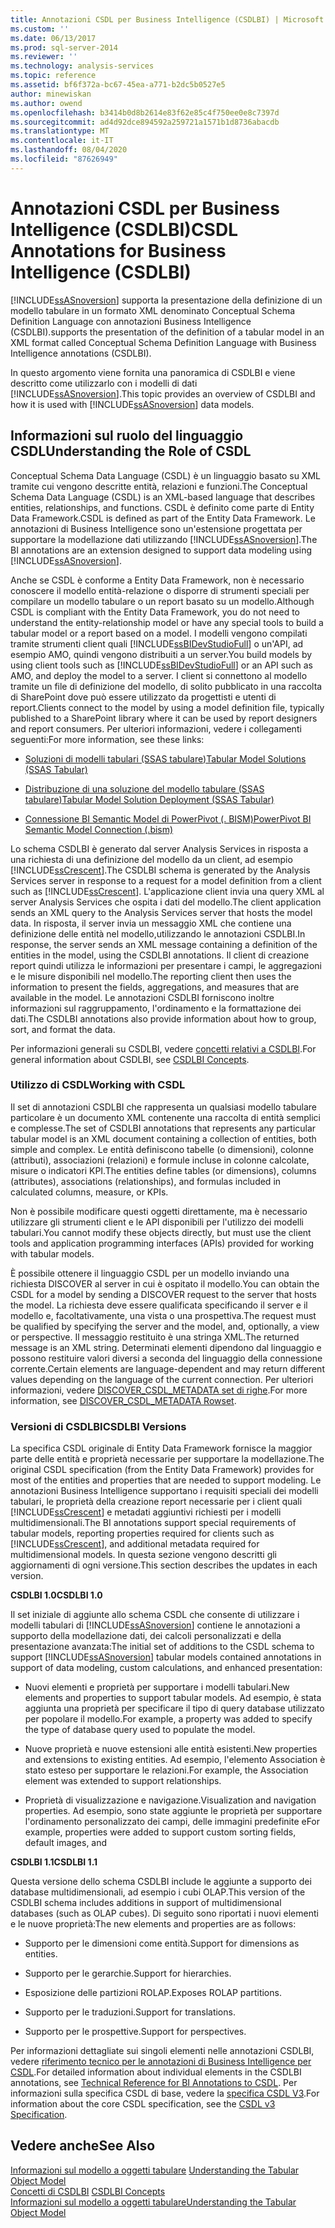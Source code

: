 ```yaml
---
title: Annotazioni CSDL per Business Intelligence (CSDLBI) | Microsoft Docs
ms.custom: ''
ms.date: 06/13/2017
ms.prod: sql-server-2014
ms.reviewer: ''
ms.technology: analysis-services
ms.topic: reference
ms.assetid: bf6f372a-bc67-45ea-a771-b2dc5b0527e5
author: minewiskan
ms.author: owend
ms.openlocfilehash: b3414b0d8b2614e83f62e85c4f750ee0e8c7397d
ms.sourcegitcommit: ad4d92dce894592a259721a1571b1d8736abacdb
ms.translationtype: MT
ms.contentlocale: it-IT
ms.lasthandoff: 08/04/2020
ms.locfileid: "87626949"
---
```

# <a name="csdl-annotations-for-business-intelligence-csdlbi"></a><span data-ttu-id="46c72-102">Annotazioni CSDL per Business Intelligence (CSDLBI)</span><span class="sxs-lookup"><span data-stu-id="46c72-102">CSDL Annotations for Business Intelligence (CSDLBI)</span></span>
  [!INCLUDE[ssASnoversion](../../includes/ssasnoversion-md.md)] <span data-ttu-id="46c72-103">supporta la presentazione della definizione di un modello tabulare in un formato XML denominato Conceptual Schema Definition Language con annotazioni Business Intelligence (CSDLBI).</span><span class="sxs-lookup"><span data-stu-id="46c72-103">supports the presentation of the definition of a tabular model in an XML format called Conceptual Schema Definition Language with Business Intelligence annotations (CSDLBI).</span></span>  
  
 <span data-ttu-id="46c72-104">In questo argomento viene fornita una panoramica di CSDLBI e viene descritto come utilizzarlo con i modelli di dati [!INCLUDE[ssASnoversion](../../includes/ssasnoversion-md.md)].</span><span class="sxs-lookup"><span data-stu-id="46c72-104">This topic provides an overview of CSDLBI and how it is used with [!INCLUDE[ssASnoversion](../../includes/ssasnoversion-md.md)] data models.</span></span>  
  
## <a name="understanding-the-role-of-csdl"></a><span data-ttu-id="46c72-105">Informazioni sul ruolo del linguaggio CSDL</span><span class="sxs-lookup"><span data-stu-id="46c72-105">Understanding the Role of CSDL</span></span>  
 <span data-ttu-id="46c72-106">Conceptual Schema Data Language (CSDL) è un linguaggio basato su XML tramite cui vengono descritte entità, relazioni e funzioni.</span><span class="sxs-lookup"><span data-stu-id="46c72-106">The Conceptual Schema Data Language (CSDL) is an XML-based language that describes entities, relationships, and functions.</span></span> <span data-ttu-id="46c72-107">CSDL è definito come parte di Entity Data Framework.</span><span class="sxs-lookup"><span data-stu-id="46c72-107">CSDL is defined as part of the Entity Data Framework.</span></span> <span data-ttu-id="46c72-108">Le annotazioni di Business Intelligence sono un'estensione progettata per supportare la modellazione dati utilizzando [!INCLUDE[ssASnoversion](../../includes/ssasnoversion-md.md)].</span><span class="sxs-lookup"><span data-stu-id="46c72-108">The BI annotations are an extension designed to support data modeling using [!INCLUDE[ssASnoversion](../../includes/ssasnoversion-md.md)].</span></span>  
  
 <span data-ttu-id="46c72-109">Anche se CSDL è conforme a Entity Data Framework, non è necessario conoscere il modello entità-relazione o disporre di strumenti speciali per compilare un modello tabulare o un report basato su un modello.</span><span class="sxs-lookup"><span data-stu-id="46c72-109">Although CSDL is compliant with the Entity Data Framework, you do not need to understand the entity-relationship model or have any special tools to build a tabular model or a report based on a model.</span></span> <span data-ttu-id="46c72-110">I modelli vengono compilati tramite strumenti client quali [!INCLUDE[ssBIDevStudioFull](../../includes/ssbidevstudiofull-md.md)] o un'API, ad esempio AMO, quindi vengono distribuiti a un server.</span><span class="sxs-lookup"><span data-stu-id="46c72-110">You build models by using client tools such as [!INCLUDE[ssBIDevStudioFull](../../includes/ssbidevstudiofull-md.md)] or an API such as AMO, and deploy the model to a server.</span></span> <span data-ttu-id="46c72-111">I client si connettono al modello tramite un file di definizione del modello, di solito pubblicato in una raccolta di SharePoint dove può essere utilizzato da progettisti e utenti di report.</span><span class="sxs-lookup"><span data-stu-id="46c72-111">Clients connect to the model by using a model definition file, typically published to a SharePoint library where it can be used by report designers and report consumers.</span></span> <span data-ttu-id="46c72-112">Per ulteriori informazioni, vedere i collegamenti seguenti:</span><span class="sxs-lookup"><span data-stu-id="46c72-112">For more information, see these links:</span></span>  
  
-   [<span data-ttu-id="46c72-113">Soluzioni di modelli tabulari &#40;SSAS tabulare&#41;</span><span class="sxs-lookup"><span data-stu-id="46c72-113">Tabular Model Solutions &#40;SSAS Tabular&#41;</span></span>](../tabular-model-solutions-ssas-tabular.md)  
  
-   [<span data-ttu-id="46c72-114">Distribuzione di una soluzione del modello tabulare &#40;SSAS tabulare&#41;</span><span class="sxs-lookup"><span data-stu-id="46c72-114">Tabular Model Solution Deployment &#40;SSAS Tabular&#41;</span></span>](../tabular-models/tabular-model-solution-deployment-ssas-tabular.md)  
  
-   [<span data-ttu-id="46c72-115">Connessione BI Semantic Model di PowerPivot &#40;. BISM&#41;</span><span class="sxs-lookup"><span data-stu-id="46c72-115">PowerPivot BI Semantic Model Connection &#40;.bism&#41;</span></span>](../power-pivot-sharepoint/power-pivot-bi-semantic-model-connection-bism.md)  
  
 <span data-ttu-id="46c72-116">Lo schema CSDLBI è generato dal server Analysis Services in risposta a una richiesta di una definizione del modello da un client, ad esempio [!INCLUDE[ssCrescent](../../includes/sscrescent-md.md)].</span><span class="sxs-lookup"><span data-stu-id="46c72-116">The CSDLBI schema is generated by the Analysis Services server in response to a request for a model definition from a client such as [!INCLUDE[ssCrescent](../../includes/sscrescent-md.md)].</span></span> <span data-ttu-id="46c72-117">L'applicazione client invia una query XML al server Analysis Services che ospita i dati del modello.</span><span class="sxs-lookup"><span data-stu-id="46c72-117">The client application sends an XML query to the Analysis Services server that hosts the model data.</span></span> <span data-ttu-id="46c72-118">In risposta, il server invia un messaggio XML che contiene una definizione delle entità nel modello,utilizzando le annotazioni CSDLBI.</span><span class="sxs-lookup"><span data-stu-id="46c72-118">In response, the server sends an XML message containing a definition of the entities in the model, using the CSDLBI annotations.</span></span> <span data-ttu-id="46c72-119">Il client di creazione report quindi utilizza le informazioni per presentare i campi, le aggregazioni e le misure disponibili nel modello.</span><span class="sxs-lookup"><span data-stu-id="46c72-119">The reporting client then uses the information to present the fields, aggregations, and measures that are available in the model.</span></span> <span data-ttu-id="46c72-120">Le annotazioni CSDLBI forniscono inoltre informazioni sul raggruppamento, l'ordinamento e la formattazione dei dati.</span><span class="sxs-lookup"><span data-stu-id="46c72-120">The CSDLBI annotations also provide information about how to group, sort, and format the data.</span></span>  
  
 <span data-ttu-id="46c72-121">Per informazioni generali su CSDLBI, vedere [concetti relativi a CSDLBI](/analysis-services/csdlbi/csdlbi-concepts).</span><span class="sxs-lookup"><span data-stu-id="46c72-121">For general information about CSDLBI, see [CSDLBI Concepts](/analysis-services/csdlbi/csdlbi-concepts).</span></span>  
  
### <a name="working-with-csdl"></a><span data-ttu-id="46c72-122">Utilizzo di CSDL</span><span class="sxs-lookup"><span data-stu-id="46c72-122">Working with CSDL</span></span>  
 <span data-ttu-id="46c72-123">Il set di annotazioni CSDLBI che rappresenta un qualsiasi modello tabulare particolare è un documento XML contenente una raccolta di entità semplici e complesse.</span><span class="sxs-lookup"><span data-stu-id="46c72-123">The set of CSDLBI annotations that represents any particular tabular model is an XML document containing a collection of entities, both simple and complex.</span></span> <span data-ttu-id="46c72-124">Le entità definiscono tabelle (o dimensioni), colonne (attributi), associazioni (relazioni) e formule incluse in colonne calcolate, misure o indicatori KPI.</span><span class="sxs-lookup"><span data-stu-id="46c72-124">The entities define tables (or dimensions), columns (attributes), associations (relationships), and formulas included in calculated columns, measure, or KPIs.</span></span>  
  
 <span data-ttu-id="46c72-125">Non è possibile modificare questi oggetti direttamente, ma è necessario utilizzare gli strumenti client e le API disponibili per l'utilizzo dei modelli tabulari.</span><span class="sxs-lookup"><span data-stu-id="46c72-125">You cannot modify these objects directly, but must use the client tools and application programming interfaces (APIs) provided for working with tabular models.</span></span>  
  
 <span data-ttu-id="46c72-126">È possibile ottenere il linguaggio CSDL per un modello inviando una richiesta DISCOVER al server in cui è ospitato il modello.</span><span class="sxs-lookup"><span data-stu-id="46c72-126">You can obtain the CSDL for a model by sending a DISCOVER request to the server that hosts the model.</span></span> <span data-ttu-id="46c72-127">La richiesta deve essere qualificata specificando il server e il modello e, facoltativamente, una vista o una prospettiva.</span><span class="sxs-lookup"><span data-stu-id="46c72-127">The request must be qualified by specifying the server and the model, and, optionally, a view or perspective.</span></span> <span data-ttu-id="46c72-128">Il messaggio restituito è una stringa XML.</span><span class="sxs-lookup"><span data-stu-id="46c72-128">The returned message is an XML string.</span></span> <span data-ttu-id="46c72-129">Determinati elementi dipendono dal linguaggio e possono restituire valori diversi a seconda del linguaggio della connessione corrente.</span><span class="sxs-lookup"><span data-stu-id="46c72-129">Certain elements are language-dependent and may return different values depending on the language of the current connection.</span></span> <span data-ttu-id="46c72-130">Per ulteriori informazioni, vedere [DISCOVER_CSDL_METADATA set di righe](https://docs.microsoft.com/bi-reference/schema-rowsets/xml/discover-csdl-metadata-rowset).</span><span class="sxs-lookup"><span data-stu-id="46c72-130">For more information, see [DISCOVER_CSDL_METADATA Rowset](https://docs.microsoft.com/bi-reference/schema-rowsets/xml/discover-csdl-metadata-rowset).</span></span>  
  
### <a name="csdlbi-versions"></a><span data-ttu-id="46c72-131">Versioni di CSDLBI</span><span class="sxs-lookup"><span data-stu-id="46c72-131">CSDLBI Versions</span></span>  
 <span data-ttu-id="46c72-132">La specifica CSDL originale di Entity Data Framework fornisce la maggior parte delle entità e proprietà necessarie per supportare la modellazione.</span><span class="sxs-lookup"><span data-stu-id="46c72-132">The original CSDL specification (from the Entity Data Framework) provides for most of the entities and properties that are needed to support modeling.</span></span> <span data-ttu-id="46c72-133">Le annotazioni Business Intelligence supportano i requisiti speciali dei modelli tabulari, le proprietà della creazione report necessarie per i client quali [!INCLUDE[ssCrescent](../../includes/sscrescent-md.md)] e metadati aggiuntivi richiesti per i modelli multidimensionali.</span><span class="sxs-lookup"><span data-stu-id="46c72-133">The BI annotations support special requirements of tabular models, reporting properties required for clients such as [!INCLUDE[ssCrescent](../../includes/sscrescent-md.md)], and additional metadata required for multidimensional models.</span></span> <span data-ttu-id="46c72-134">In questa sezione vengono descritti gli aggiornamenti di ogni versione.</span><span class="sxs-lookup"><span data-stu-id="46c72-134">This section describes the updates in each version.</span></span>  
  
 <span data-ttu-id="46c72-135">**CSDLBI 1.0**</span><span class="sxs-lookup"><span data-stu-id="46c72-135">**CSDLBI 1.0**</span></span>  
  
 <span data-ttu-id="46c72-136">Il set iniziale di aggiunte allo schema CSDL che consente di utilizzare i modelli tabulari di [!INCLUDE[ssASnoversion](../../includes/ssasnoversion-md.md)] contiene le annotazioni a supporto della modellazione dati, dei calcoli personalizzati e della presentazione avanzata:</span><span class="sxs-lookup"><span data-stu-id="46c72-136">The initial set of additions to the CSDL schema to support [!INCLUDE[ssASnoversion](../../includes/ssasnoversion-md.md)] tabular models contained annotations in support of data modeling, custom calculations, and enhanced presentation:</span></span>  
  
-   <span data-ttu-id="46c72-137">Nuovi elementi e proprietà per supportare i modelli tabulari.</span><span class="sxs-lookup"><span data-stu-id="46c72-137">New elements and properties to support tabular models.</span></span> <span data-ttu-id="46c72-138">Ad esempio, è stata aggiunta una proprietà per specificare il tipo di query database utilizzato per popolare il modello.</span><span class="sxs-lookup"><span data-stu-id="46c72-138">For example, a property was added to specify the type of database query used to populate the model.</span></span>  
  
-   <span data-ttu-id="46c72-139">Nuove proprietà e nuove estensioni alle entità esistenti.</span><span class="sxs-lookup"><span data-stu-id="46c72-139">New properties and extensions to existing entities.</span></span>  <span data-ttu-id="46c72-140">Ad esempio, l'elemento Association è stato esteso per supportare le relazioni.</span><span class="sxs-lookup"><span data-stu-id="46c72-140">For example, the Association element was extended to support relationships.</span></span>  
  
-   <span data-ttu-id="46c72-141">Proprietà di visualizzazione e navigazione.</span><span class="sxs-lookup"><span data-stu-id="46c72-141">Visualization and navigation properties.</span></span> <span data-ttu-id="46c72-142">Ad esempio, sono state aggiunte le proprietà per supportare l'ordinamento personalizzato dei campi, delle immagini predefinite e</span><span class="sxs-lookup"><span data-stu-id="46c72-142">For example, properties were added to support custom sorting fields, default images, and</span></span>  
  
 <span data-ttu-id="46c72-143">**CSDLBI 1.1**</span><span class="sxs-lookup"><span data-stu-id="46c72-143">**CSDLBI 1.1**</span></span>  
  
 <span data-ttu-id="46c72-144">Questa versione dello schema CSDLBI include le aggiunte a supporto dei database multidimensionali, ad esempio i cubi OLAP.</span><span class="sxs-lookup"><span data-stu-id="46c72-144">This version of the CSDLBI schema includes additions in support of multidimensional databases (such as OLAP cubes).</span></span> <span data-ttu-id="46c72-145">Di seguito sono riportati i nuovi elementi e le nuove proprietà:</span><span class="sxs-lookup"><span data-stu-id="46c72-145">The new elements and properties are as follows:</span></span>  
  
-   <span data-ttu-id="46c72-146">Supporto per le dimensioni come entità.</span><span class="sxs-lookup"><span data-stu-id="46c72-146">Support for dimensions as entities.</span></span>  
  
-   <span data-ttu-id="46c72-147">Supporto per le gerarchie.</span><span class="sxs-lookup"><span data-stu-id="46c72-147">Support for hierarchies.</span></span>  
  
-   <span data-ttu-id="46c72-148">Esposizione delle partizioni ROLAP.</span><span class="sxs-lookup"><span data-stu-id="46c72-148">Exposes ROLAP partitions.</span></span>  
  
-   <span data-ttu-id="46c72-149">Supporto per le traduzioni.</span><span class="sxs-lookup"><span data-stu-id="46c72-149">Support for translations.</span></span>  
  
-   <span data-ttu-id="46c72-150">Supporto per le prospettive.</span><span class="sxs-lookup"><span data-stu-id="46c72-150">Support for perspectives.</span></span>  
  
 <span data-ttu-id="46c72-151">Per informazioni dettagliate sui singoli elementi nelle annotazioni CSDLBI, vedere [riferimento tecnico per le annotazioni di Business Intelligence per CSDL](/analysis-services/csdlbi/technical-reference-for-bi-annotations-to-csdl).</span><span class="sxs-lookup"><span data-stu-id="46c72-151">For detailed information about individual elements in the CSDLBI annotations, see [Technical Reference for BI Annotations to CSDL](/analysis-services/csdlbi/technical-reference-for-bi-annotations-to-csdl).</span></span> <span data-ttu-id="46c72-152">Per informazioni sulla specifica CSDL di base, vedere la [specifica CSDL V3](https://docs.microsoft.com/ef/ef6/modeling/designer/advanced/edmx/csdl-spec).</span><span class="sxs-lookup"><span data-stu-id="46c72-152">For information about the core CSDL specification, see the [CSDL v3 Specification](https://docs.microsoft.com/ef/ef6/modeling/designer/advanced/edmx/csdl-spec).</span></span>  
  
  
## <a name="see-also"></a><span data-ttu-id="46c72-153">Vedere anche</span><span class="sxs-lookup"><span data-stu-id="46c72-153">See Also</span></span>  
 <span data-ttu-id="46c72-154">[Informazioni sul modello a oggetti tabulare](representation/understanding-tabular-object-model-at-levels-1050-through-1103.md) </span><span class="sxs-lookup"><span data-stu-id="46c72-154">[Understanding the Tabular Object Model](representation/understanding-tabular-object-model-at-levels-1050-through-1103.md) </span></span>  
 <span data-ttu-id="46c72-155">[Concetti di CSDLBI](/analysis-services/csdlbi/csdlbi-concepts) </span><span class="sxs-lookup"><span data-stu-id="46c72-155">[CSDLBI Concepts](/analysis-services/csdlbi/csdlbi-concepts) </span></span>  
 [<span data-ttu-id="46c72-156">Informazioni sul modello a oggetti tabulare</span><span class="sxs-lookup"><span data-stu-id="46c72-156">Understanding the Tabular Object Model</span></span>](representation/understanding-tabular-object-model-at-levels-1050-through-1103.md)  
  
  
